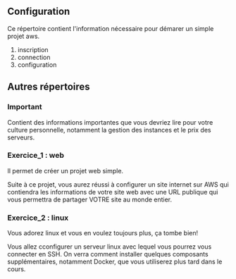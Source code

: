 ## Configuration

Ce répertoire contient l'information nécessaire pour démarer un simple projet aws.

1) inscription
2) connection
3) configuration

## Autres répertoires

### Important
Contient des informations importantes que vous devriez lire pour votre culture personnelle, notamment la gestion des instances et le prix des serveurs.

### Exercice_1 : web
Il permet de créer un projet web simple.

Suite à ce projet, vous aurez réussi à configurer un site internet sur AWS qui contiendra les informations de votre site web avec une URL publique qui vous permettra de partager VOTRE site au monde entier. 

### Exercice_2 : linux
Vous adorez linux et vous en voulez toujours plus, ça tombe bien!

Vous allez cconfigurer un serveur linux avec lequel vous pourrez vous connecter en SSH. On verra comment installer quelques composants supplémentaires, notamment Docker, que vous utiliserez plus tard dans le cours.
